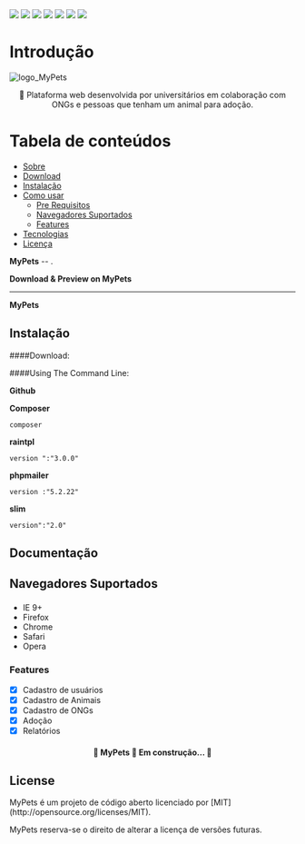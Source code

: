 <div style="display: inline-block;">
<img src="https://img.shields.io/static/v1?label=Plataforma Web&message=MyPets&color=7159c1&style=for-the-badge&logo=ghost"/>
<img src="https://img.shields.io/static/v1?label=Apache&message=Apache&color=7159c1&style=plastic&logo=APACHE"/>
<img src="https://img.shields.io/static/v1?label=Slim Framework&message=Slim Framework&color=7159c1&style=flat&logo=SLIM"/>
<img src="https://img.shields.io/static/v1?label=RainTpl&message=RainTpl&color=7159c1&style=plastic&logo=RAINTPL"/>
<img src="https://img.shields.io/static/v1?label=PHPMailer&message=PHPMailer&color=7159c1&style=flat-square&logo=PHPMAILER"/>
<img src="https://img.shields.io/static/v1?label=Composer&message=Composer&color=7159c1&style=flat-square&logo=COMPOSER"/>
<img src="https://img.shields.io/static/v1?label=Sublime Text&message=Sublime Text&color=7159c1&style=flat-square&logo=SUBLIME"/>
</div>


Introdução
============

![logo_MyPets](https://user-images.githubusercontent.com/49602892/144502788-90837adb-6ca4-4a1b-a29d-1a836f612913.png)

<p align="center" id="sobre">🚀 Plataforma web desenvolvida por universitários em colaboração com ONGs e pessoas que tenham um animal para adoção.</p>

Tabela de conteúdos
=================
<!--ts-->
   * [Sobre](#Sobre)
   * [Download](#download)
   * [Instalação](#instalacao)
   * [Como usar](#como-usar)
      * [Pre Requisitos](#pre-requisitos)
      * [Navegadores Suportados](#navegadores)
      * [Features](#features)
   * [Tecnologias](#tecnologias)
   * [Licença](#license)
<!--te-->


**MyPets** -- .

**Download & Preview on MyPets**


------------------------------
**MyPets**


Instalação
------------
<p id="instalação"></p>


####Download:



####Using The Command Line:

**Github**
<p id="tecnologias"></p>

**Composer**

```
composer
```

**raintpl**

```
version ":"3.0.0"
```

**phpmailer**

```
version :"5.2.22"
```

**slim**

```
version":"2.0"
```

Documentação
-------------


Navegadores Suportados<p id="navegadores"></p>
---------------
- IE 9+
- Firefox
- Chrome
- Safari
- Opera

### Features
<p id="features"></p>

- [x] Cadastro de usuários
- [x] Cadastro de Animais
- [x] Cadastro de ONGs
- [x] Adoção
- [x] Relatórios

<h4 align="center"> 
	🚧  MyPets 🚀 Em construção...  🚧
</h4>

License
-------
<p>MyPets é um projeto de código aberto licenciado por [MIT](http://opensource.org/licenses/MIT).</p>
<p>MyPets reserva-se o direito de alterar a licença de versões futuras.</p>
